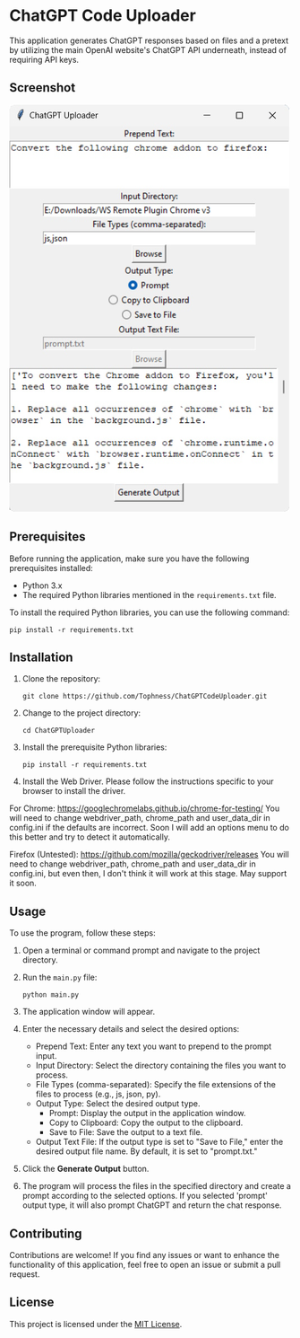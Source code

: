 # ChatGPT Code Uploader

This application generates ChatGPT responses based on files and a pretext by utilizing the main OpenAI website's ChatGPT API underneath, instead of requiring API keys.

## Screenshot
![ChatGPT Code Uploader](assets/screenshot.jpg?raw=true)

## Prerequisites

Before running the application, make sure you have the following prerequisites installed:

- Python 3.x
- The required Python libraries mentioned in the `requirements.txt` file.

To install the required Python libraries, you can use the following command:

```shell
pip install -r requirements.txt
```

## Installation

1. Clone the repository:

   ```shell
   git clone https://github.com/Tophness/ChatGPTCodeUploader.git
   ```

2. Change to the project directory:

   ```shell
   cd ChatGPTUploader
   ```

3. Install the prerequisite Python libraries:

   ```shell
   pip install -r requirements.txt
   ```

4. Install the Web Driver. Please follow the instructions specific to your browser to install the driver.

For Chrome:
https://googlechromelabs.github.io/chrome-for-testing/
You will need to change webdriver_path, chrome_path and user_data_dir in config.ini if the defaults are incorrect. Soon I will add an options menu to do this better and try to detect it automatically.

Firefox (Untested):
https://github.com/mozilla/geckodriver/releases
You will need to change webdriver_path, chrome_path and user_data_dir in config.ini, but even then, I don't think it will work at this stage. May support it soon.

## Usage

To use the program, follow these steps:

1. Open a terminal or command prompt and navigate to the project directory.

2. Run the `main.py` file:

   ```shell
   python main.py
   ```

3. The application window will appear.

4. Enter the necessary details and select the desired options:

   - Prepend Text: Enter any text you want to prepend to the prompt input.
   - Input Directory: Select the directory containing the files you want to process.
   - File Types (comma-separated): Specify the file extensions of the files to process (e.g., js, json, py).
   - Output Type: Select the desired output type.
     - Prompt: Display the output in the application window.
     - Copy to Clipboard: Copy the output to the clipboard.
     - Save to File: Save the output to a text file.
   - Output Text File: If the output type is set to "Save to File," enter the desired output file name. By default, it is set to "prompt.txt."

5. Click the **Generate Output** button.

6. The program will process the files in the specified directory and create a prompt according to the selected options. If you selected 'prompt' output type, it will also prompt ChatGPT and return the chat response.


## Contributing

Contributions are welcome! If you find any issues or want to enhance the functionality of this application, feel free to open an issue or submit a pull request.

## License

This project is licensed under the [MIT License](LICENSE).
